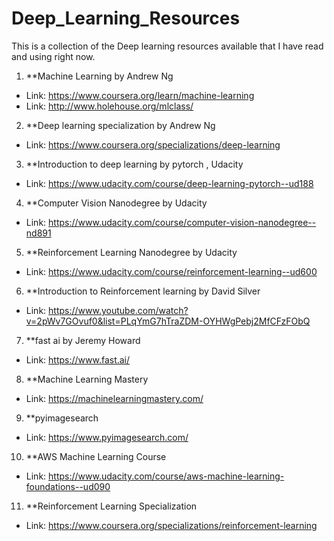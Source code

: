 # Deep_Learning_Resources
This is a collection of the Deep learning resources available that I have read and using right now. 

1. **Machine Learning by Andrew Ng
 - Link: https://www.coursera.org/learn/machine-learning
 - Link: http://www.holehouse.org/mlclass/
 

2. **Deep learning specialization by Andrew Ng
 - Link: https://www.coursera.org/specializations/deep-learning 


3. **Introduction to deep learning by pytorch , Udacity
 - Link: https://www.udacity.com/course/deep-learning-pytorch--ud188 


4. **Computer Vision Nanodegree by Udacity
- Link: https://www.udacity.com/course/computer-vision-nanodegree--nd891


5. **Reinforcement Learning Nanodegree by Udacity
 - Link: https://www.udacity.com/course/reinforcement-learning--ud600


6. **Introduction to Reinforcement learning by David Silver
- Link: https://www.youtube.com/watch?v=2pWv7GOvuf0&list=PLqYmG7hTraZDM-OYHWgPebj2MfCFzFObQ


7. **fast ai by Jeremy Howard
- Link: https://www.fast.ai/
 

8. **Machine Learning Mastery
- Link: https://machinelearningmastery.com/


9. **pyimagesearch
- Link: https://www.pyimagesearch.com/


10. **AWS Machine Learning Course
- Link: https://www.udacity.com/course/aws-machine-learning-foundations--ud090


11. **Reinforcement Learning Specialization
- Link: https://www.coursera.org/specializations/reinforcement-learning
